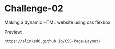 # Challenge-02

Making a dynamic HTML website using css flexbox
    
Preview: 
        
    https://alinked0.github.io/CSS-Page-Layout/
